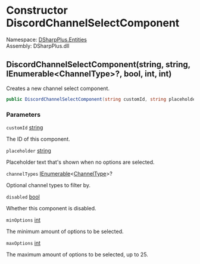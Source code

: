 # Constructor DiscordChannelSelectComponent

Namespace: [DSharpPlus.Entities](DSharpPlus.Entities.md)  
Assembly: DSharpPlus.dll

## <a id="DSharpPlus_Entities_DiscordChannelSelectComponent__ctor_System_String_System_String_System_Collections_Generic_IEnumerable_DSharpPlus_ChannelType__System_Boolean_System_Int32_System_Int32_"></a>DiscordChannelSelectComponent\(string, string, IEnumerable<ChannelType\>?, bool, int, int\)

Creates a new channel select component.

```csharp
public DiscordChannelSelectComponent(string customId, string placeholder, IEnumerable<ChannelType>? channelTypes = null, bool disabled = false, int minOptions = 1, int maxOptions = 1)
```

### Parameters

`customId` [string](https://learn.microsoft.com/dotnet/api/system.string)

The ID of this component.

`placeholder` [string](https://learn.microsoft.com/dotnet/api/system.string)

Placeholder text that's shown when no options are selected.

`channelTypes` [IEnumerable](https://learn.microsoft.com/dotnet/api/system.collections.generic.ienumerable\-1)<[ChannelType](DSharpPlus.ChannelType.md)\>?

Optional channel types to filter by.

`disabled` [bool](https://learn.microsoft.com/dotnet/api/system.boolean)

Whether this component is disabled.

`minOptions` [int](https://learn.microsoft.com/dotnet/api/system.int32)

The minimum amount of options to be selected.

`maxOptions` [int](https://learn.microsoft.com/dotnet/api/system.int32)

The maximum amount of options to be selected, up to 25.

